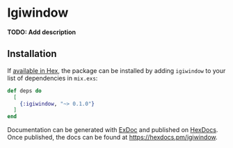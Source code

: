 # Igiwindow

**TODO: Add description**

## Installation

If [available in Hex](https://hex.pm/docs/publish), the package can be installed
by adding `igiwindow` to your list of dependencies in `mix.exs`:

```elixir
def deps do
  [
    {:igiwindow, "~> 0.1.0"}
  ]
end
```

Documentation can be generated with [ExDoc](https://github.com/elixir-lang/ex_doc)
and published on [HexDocs](https://hexdocs.pm). Once published, the docs can
be found at <https://hexdocs.pm/igiwindow>.

